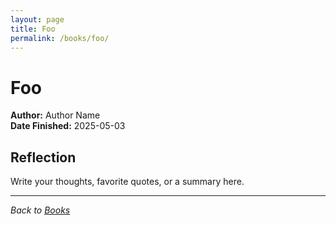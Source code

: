 ```yaml
---
layout: page
title: Foo
permalink: /books/foo/
---
```


# Foo

**Author:** Author Name  
**Date Finished:** 2025-05-03

## Reflection

Write your thoughts, favorite quotes, or a summary here.

---

*Back to [Books](/books)* 